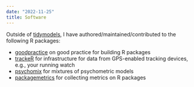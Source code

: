 ```yaml
---
date: "2022-11-25"
title: Software
---
```


Outside of [tidymodels](https://www.tidymodels.org/), I have authored/maintained/contributed to the following R packages:

- [goodpractice](https://github.com/MangoTheCat/goodpractice) on good practice for building R packages
- [trackeR](https://github.com/trackerproject/trackeR) for infrastructure for data from GPS-enabled tracking devices, e.g., your running watch
- [psychomix](https://cran.r-project.org/package=psychomix) for mixtures of psychometric models
- [packagemetrics](https://github.com/ropenscilabs/packagemetrics) for collecting metrics on R packages